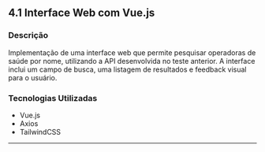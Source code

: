## 4.1 Interface Web com Vue.js

### Descrição
Implementação de uma interface web que permite pesquisar operadoras de saúde por nome, utilizando a API desenvolvida no teste anterior. A interface inclui um campo de busca, uma listagem de resultados e feedback visual para o usuário.

### Tecnologias Utilizadas
- Vue.js
- Axios
- TailwindCSS

---


